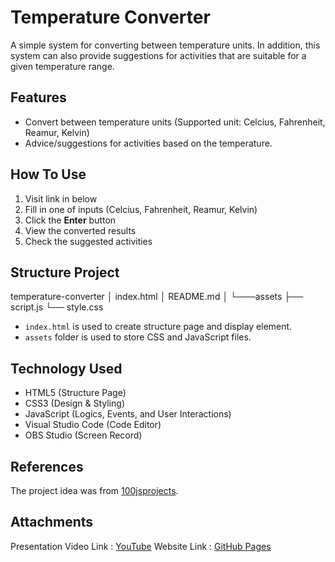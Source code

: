 # Temperature Converter

A simple system for converting between temperature units. In addition, this system can also provide suggestions for activities that are suitable for a given temperature range.

## Features
- Convert between temperature units (Supported unit: Celcius, Fahrenheit, Reamur, Kelvin)
- Advice/suggestions for activities based on the temperature.

## How To Use
1. Visit link in below 
2. Fill in one of inputs (Celcius, Fahrenheit, Reamur, Kelvin)
3. Click the **Enter** button
4. View the converted results
5. Check the suggested activities

## Structure Project
temperature-converter
│ index.html
│ README.md
│
└───assets
├── script.js
└── style.css

- ```index.html``` is used to create structure page and display element.
- ```assets``` folder is used to store CSS and JavaScript files.

## Technology Used
- HTML5 (Structure Page)
- CSS3 (Design & Styling)
- JavaScript (Logics, Events, and User Interactions)
- Visual Studio Code (Code Editor)
- OBS Studio (Screen Record)

## References
The project idea was from [100jsprojects](https://www.100jsprojects.com/project/temperature-converter).

## Attachments
Presentation Video Link : [YouTube](https://youtu.be/rO6OW0sKO00?si=XfZjhmRCfKWH3h4l)
Website Link : [GitHub Pages](https://falrafa4.github.io/temp-converter/)